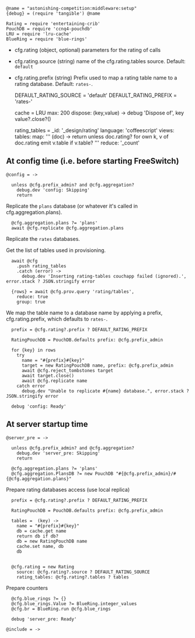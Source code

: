     @name = "astonishing-competition:middleware:setup"
    {debug} = (require 'tangible') @name

    Rating = require 'entertaining-crib'
    PouchDB = require 'ccnq4-pouchdb'
    LRU = require 'lru-cache'
    BlueRing = require 'blue-rings'

* cfg.rating (object, optional) parameters for the rating of calls
* cfg.rating.source (string) name of the cfg.rating.tables source. Default: `default`
* cfg.rating.prefix (string) Prefix used to map a rating table name to a rating database. Default: `rates-`.

    DEFAULT_RATING_SOURCE = 'default'
    DEFAULT_RATING_PREFIX = 'rates-'

    cache = LRU
      max: 200
      dispose: (key,value) ->
        debug 'Dispose of', key
        value?.close?()

    rating_tables =
      _id: '_design/rating'
      language: 'coffeescript'
      views:
        tables:
          map: '''
            (doc) ->
              return unless doc.rating?
              for own k, v of doc.rating
                emit v.table if v.table?
            '''
          reduce: '_count'

At config time (i.e. before starting FreeSwitch)
-------

    @config = ->

      unless @cfg.prefix_admin? and @cfg.aggregation?
        debug.dev 'config: Skipping'
        return

Replicate the `plans` database (or whatever it's called in cfg.aggregation.plans).

      @cfg.aggregation.plans ?= 'plans'
      await @cfg.replicate @cfg.aggregation.plans

Replicate the `rates` databases.

Get the list of tables used in provisioning.

      await @cfg
        .push rating_tables
        .catch (error) ->
          debug.dev 'Inserting rating-tables couchapp failed (ignored).', error.stack ? JSON.stringify error

      {rows} = await @cfg.prov.query 'rating/tables',
        reduce: true
        group: true

We map the table name to a database name by applying a prefix, cfg.rating.prefix, which defaults to `rates-`.

      prefix = @cfg.rating?.prefix ? DEFAULT_RATING_PREFIX

      RatingPouchDB = PouchDB.defaults prefix: @cfg.prefix_admin

      for {key} in rows
        try
          name = "#{prefix}#{key}"
          target = new RatingPouchDB name, prefix: @cfg.prefix_admin
          await @cfg.reject_tombstones target
          await target.close()
          await @cfg.replicate name
        catch error
          debug.dev "Unable to replicate #{name} database.", error.stack ? JSON.stringify error

      debug 'config: Ready'

At server startup time
----------------------

    @server_pre = ->

      unless @cfg.prefix_admin? and @cfg.aggregation?
        debug.dev 'server_pre: Skipping'
        return

      @cfg.aggregation.plans ?= 'plans'
      @cfg.aggregation.PlansDB ?= new PouchDB "#{@cfg.prefix_admin}/#{@cfg.aggregation.plans}"

Prepare rating databases access (use local replica)

      prefix = @cfg.rating?.prefix ? DEFAULT_RATING_PREFIX

      RatingPouchDB = PouchDB.defaults prefix: @cfg.prefix_admin

      tables =  (key) ->
        name = "#{prefix}#{key}"
        db = cache.get name
        return db if db?
        db = new RatingPouchDB name
        cache.set name, db
        db


      @cfg.rating = new Rating
        source: @cfg.rating?.source ? DEFAULT_RATING_SOURCE
        rating_tables: @cfg.rating?.tables ? tables

Prepare counters

      @cfg.blue_rings ?= {}
      @cfg.blue_rings.Value ?= BlueRing.integer_values
      @cfg.br = BlueRing.run @cfg.blue_rings

      debug 'server_pre: Ready'

    @include = ->
